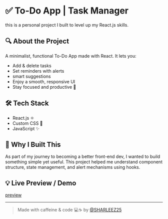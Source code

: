 # ✅ To-Do App | Task Manager
 
 this is a personal project I built to level up my React.js skills.

## 🔍 About the Project
A minimalist, functional To-Do App made with React. It lets you:

- Add & delete tasks
- Set reminders with alerts
- smart suggestions 
- Enjoy a smooth, responsive UI
- Stay focused and productive 🧠

## 🛠️ Tech Stack
- React.js ⚛️
- Custom CSS 🎨
- JavaScript ✨

## 📁 Why I Built This
As part of my journey to becoming a better front-end dev, I wanted to build something simple yet useful. This project helped me understand component structure, state management, and alert mechanisms using hooks.

## 💡 Live Preview / Demo
[preview](https://drive.google.com/file/d/1PeG9V6p4ssy-2QD_U-ornTuF_PhPdSaW/view?usp=sharing)

---

> Made with caffeine & code 💻☕ by [@SHARLEEZ25](https://github.com/SHARLEEZ25)
